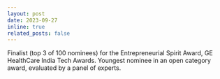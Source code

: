 ```yaml
---
layout: post
date: 2023-09-27
inline: true
related_posts: false
---
```


Finalist (top 3 of 100 nominees) for the Entrepreneurial Spirit Award, GE HealthCare India Tech Awards. Youngest nominee in an open category award, evaluated by a panel of experts.
